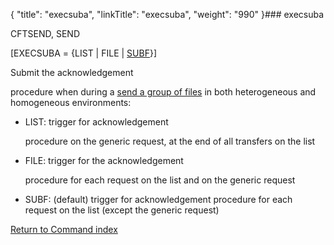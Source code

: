 {
    "title": "execsuba",
    "linkTitle": "execsuba",
    "weight": "990"
}### execsuba

CFTSEND, SEND

\[EXECSUBA = {LIST | FILE | <u>SUBF</u>}\]

Submit the acknowledgement
procedure when during a [send a group of files](../../../concepts/using_the_send_command/send_group_of_files_cl) in both heterogeneous and homogeneous environments:

-   LIST: trigger for acknowledgement
    procedure on the generic request, at the end of all transfers on the list
-   FILE: trigger for the acknowledgement
    procedure for each request on the list and on the generic request
-   SUBF: (default) trigger for acknowledgement procedure for each request on the list (except the generic request)

[Return to Command index](../)
